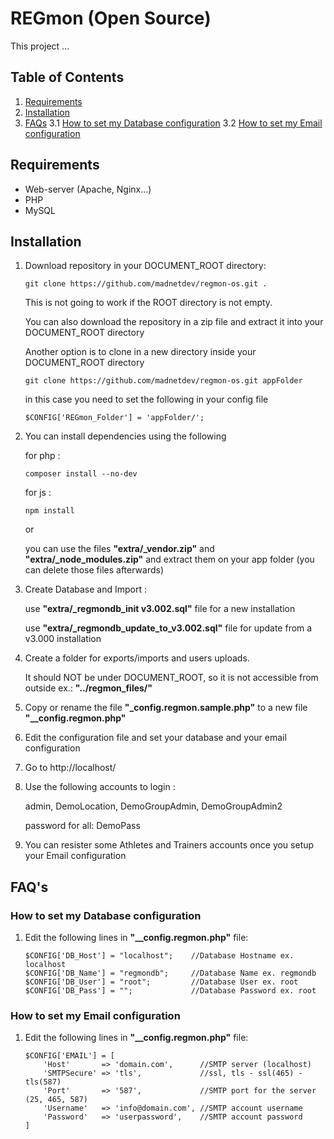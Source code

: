 # REGmon (Open Source)
This project ...


## Table of Contents
 1. [Requirements](#requirements)
 2. [Installation](#installation)
 3. [FAQs](#faqs)
 3.1 [How to set my Database configuration](#How-to-set-my-Database-configuration)
 3.2 [How to set my Email configuration](#How-to-set-my-Email-configuration)


## Requirements
* Web-server (Apache, Nginx...)
* PHP
* MySQL 

## Installation
1. Download repository in your DOCUMENT_ROOT directory:
    ```
    git clone https://github.com/madnetdev/regmon-os.git .
    ```
    This is not going to work if the ROOT directory is not empty.

    You can also download the repository in a zip file and extract it into your DOCUMENT_ROOT directory

    Another option is to clone in a new directory inside your DOCUMENT_ROOT directory
    ```
    git clone https://github.com/madnetdev/regmon-os.git appFolder
    ```
    in this case you need to set the following in your config file
    ```
    $CONFIG['REGmon_Folder'] = 'appFolder/';
    ```

 2. You can install dependencies using the following

    for php :
    ```
    composer install --no-dev
    ```
    for js :
    ```
    npm install
    ```
    or 

    you can use the files **"extra/_vendor.zip"** and **"extra/_node_modules.zip"** and extract them on your app folder (you can delete those files afterwards)

3. Create Database and Import :

    use **"extra/_regmondb_init v3.002.sql"** file for a new installation
    
    use **"extra/_regmondb_update_to_v3.002.sql"** file for update from a v3.000 installation

4. Create a folder for exports/imports and users uploads.

    It should NOT be under DOCUMENT_ROOT, so it is not accessible from outside
    ex.: **"../regmon_files/"**   

5. Copy or rename the file **"_config.regmon.sample.php"** to a new file **"__config.regmon.php"**

6. Edit the configuration file and set your database and your email configuration

7. Go to http://localhost/ 

8. Use the following accounts to login :

    admin, DemoLocation, DemoGroupAdmin, DemoGroupAdmin2

    password for all: DemoPass

9. You can resister some Athletes and Trainers accounts once you setup your Email configuration



## FAQ's

### How to set my Database configuration
1. Edit the following lines in **"__config.regmon.php"** file:
    ```
    $CONFIG['DB_Host'] = "localhost";    //Database Hostname ex. localhost
    $CONFIG['DB_Name'] = "regmondb";     //Database Name ex. regmondb
    $CONFIG['DB_User'] = "root";         //Database User ex. root
    $CONFIG['DB_Pass'] = "";             //Database Password ex. root
    ```

### How to set my Email configuration
1. Edit the following lines in **"__config.regmon.php"** file:
    ```
    $CONFIG['EMAIL'] = [
        'Host'       => 'domain.com',      //SMTP server (localhost)
        'SMTPSecure' => 'tls',             //ssl, tls - ssl(465) - tls(587)
        'Port'       => '587',             //SMTP port for the server (25, 465, 587)
        'Username'   => 'info@domain.com', //SMTP account username
        'Password'   => 'userpassword',    //SMTP account password
    ]
    ```
